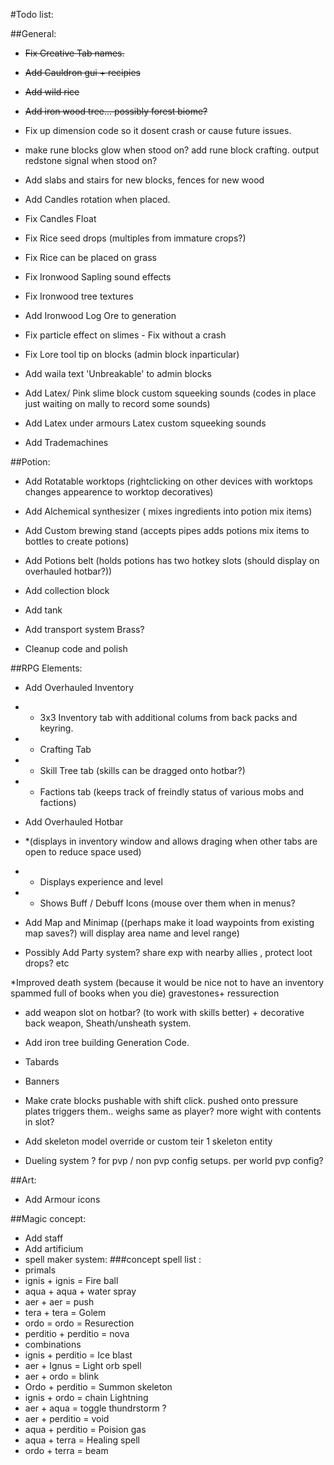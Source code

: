 #Todo list:

##General:
* ~~Fix Creative Tab names.~~
* ~~Add Cauldron gui + recipies~~
* ~~Add wild rice~~
* ~~Add iron wood tree... possibly forest biome?~~

* Fix up dimension code so it dosent crash or cause future issues.
* make rune blocks glow when stood on? add rune block crafting.  output redstone signal when stood on?


* Add slabs and stairs for new blocks, fences for new wood

* Add Candles rotation when placed.
* Fix Candles Float
* Fix Rice seed drops (multiples from immature crops?)
* Fix Rice can be placed on grass
* Fix Ironwood Sapling sound effects
* Fix Ironwood tree textures
* Add Ironwood Log Ore to generation
* Fix particle effect on slimes - Fix without a crash
* Fix Lore tool tip on blocks (admin block inparticular)
* Add waila text 'Unbreakable' to admin blocks

* Add Latex/ Pink slime block custom squeeking sounds (codes in place just waiting on mally to record some sounds)
* Add Latex under armours Latex custom squeeking sounds

* Add Trademachines








##Potion:
* Add Rotatable worktops (rightclicking on other devices with worktops changes appearence to worktop decoratives)
* Add Alchemical synthesizer ( mixes ingredients into potion mix items)
* Add Custom brewing stand (accepts pipes adds potions mix items to bottles to create potions)
* Add Potions belt (holds potions has two hotkey slots (should display on overhauled hotbar?))


* Add collection block
* Add tank
* Add transport system Brass?
* Cleanup code and polish


##RPG Elements:

* Add Overhauled Inventory
* * 3x3 Inventory tab with additional colums from back packs and keyring.
* * Crafting Tab
* * Skill Tree tab (skills can be dragged onto hotbar?)
* * Factions tab (keeps track of freindly status of various mobs and factions)
* Add Overhauled Hotbar
* *(displays in inventory window and allows draging when other tabs are open to reduce space used)
* * Displays experience and level
* * Shows Buff / Debuff Icons (mouse over them when in menus?

* Add Map and Minimap ((perhaps make it load waypoints from existing map saves?) will display area name and level range)

* Possibly Add Party system? share exp with nearby allies , protect loot drops? etc
 
*Improved death system (because it would be nice not to have an inventory spammed full of books when you die) gravestones+ ressurection

* add weapon slot on hotbar? (to work with skills better) + decorative back weapon, Sheath/unsheath system.

* Add iron tree building Generation Code.

* Tabards
* Banners

* Make crate blocks pushable with shift click. pushed onto pressure plates triggers them.. weighs same as player? more wight with contents in slot?

* Add skeleton model override or custom teir 1 skeleton entity

* Dueling system ? for pvp / non pvp config setups.  per world pvp config?

##Art:
* Add Armour icons





##Magic concept:
* Add staff
* Add artificium
* spell maker system:
###concept spell list :
* primals
* ignis + ignis = Fire ball
* aqua + aqua + water spray
* aer + aer = push
* tera + tera = Golem
* ordo = ordo = Resurection
* perditio + perditio = nova
* combinations
* ignis + perditio = Ice blast
* aer + Ignus = Light orb spell
* aer + ordo = blink
* Ordo + perditio = Summon skeleton
* ignis + ordo = chain Lightning
* aer + aqua = toggle thundrstorm ?
* aer + perditio = void
* aqua + perditio = Poision gas
* aqua + terra = Healing spell
* ordo + terra = beam
